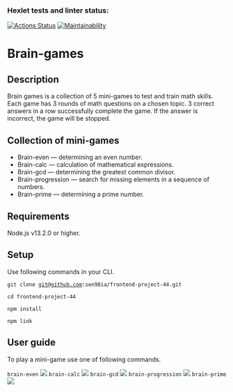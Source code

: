 ### Hexlet tests and linter status:
[![Actions Status](https://github.com/sen98ia/frontend-project-44/actions/workflows/hexlet-check.yml/badge.svg)](https://github.com/sen98ia/frontend-project-44/actions)
[![Maintainability](https://api.codeclimate.com/v1/badges/9f6bf81ed8294e19ccf6/maintainability)](https://codeclimate.com/github/sen98ia/frontend-project-44/maintainability)

<h1>Brain-games</h1>
<h2>Description</h2>
<p>Brain games is a collection of 5 mini-games to test and train math skills. Each game has 3 rounds of math questions on a chosen topic. 3 correct answers in a row successfully complete the game. If the answer is incorrect, the game will be stopped.</p>

<h2>Сollection of mini-games</h2>
<ul>
<li>Brain-even — determining an even number.</li>
<li>Brain-calc — calculation of mathematical expressions.</li>
<li>Brain-gcd — determining the greatest common divisor.</li>
<li>Brain-progression — search for missing elements in a sequence of numbers.</li>
<li>Brain-prime — determining a prime number.</li>
</ul>

<h2>Requirements</h2>
<p>Node.js v13.2.0 or higher.</p>

<h2>Setup</h2>
<p>Use following commands in your CLI.</p>

<code>git clone git@github.com:sen98ia/frontend-project-44.git</code>

<code>cd frontend-project-44</code>

<code>npm install</code>

<code>npm link</code>

<h2>User guide</h2>
<p>To play a mini-game use one of following commands.</p>
<code>brain-even</code>
<a href="https://asciinema.org/a/KEMSwxZtixsEiFBJg5w730f0F" target="_blank"><img src="https://asciinema.org/a/KEMSwxZtixsEiFBJg5w730f0F.svg" /></a>
<code>brain-calc</code>
<a href="https://asciinema.org/a/uSGeQaXu5WnAaESxWmLV28nlW" target="_blank"><img src="https://asciinema.org/a/uSGeQaXu5WnAaESxWmLV28nlW.svg" /></a>
<code>brain-gcd</code>
<a href="https://asciinema.org/a/TLsoezKKE912k5VCup149atUa" target="_blank"><img src="https://asciinema.org/a/TLsoezKKE912k5VCup149atUa.svg" /></a>
<code>brain-progression</code>
<a href="https://asciinema.org/a/w4JkV9QQcfexyccXVxPKK2zom" target="_blank"><img src="https://asciinema.org/a/w4JkV9QQcfexyccXVxPKK2zom.svg" /></a>
<code>brain-prime</code>
<a href="https://asciinema.org/a/OSxJUjJLjntnejLOcAwlWCU5E" target="_blank"><img src="https://asciinema.org/a/OSxJUjJLjntnejLOcAwlWCU5E.svg" /></a>
